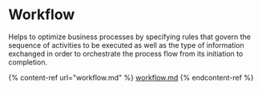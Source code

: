 # Workflow

Helps to optimize business processes by specifying rules that govern the sequence of activities to be executed as well as the type of information exchanged in order to orchestrate the process flow from its initiation to completion.

{% content-ref url="workflow.md" %}
[workflow.md](workflow.md)
{% endcontent-ref %}
